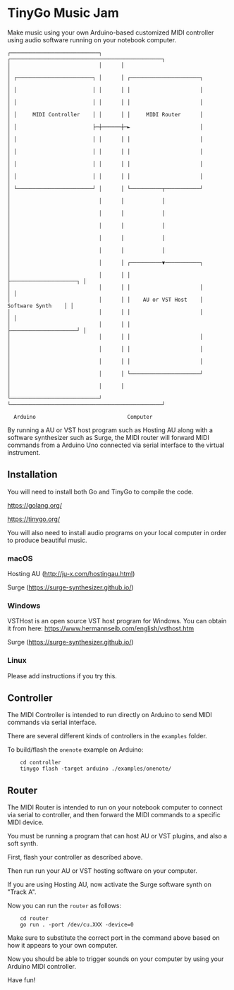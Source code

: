 # TinyGo Music Jam

Make music using your own Arduino-based customized MIDI controller using audio software running on your notebook computer.

```
┌────────────────────────────┐      ┌────────────────────────────────────────────────┐
│                            │      │                                                │
│ ┌────────────────────────┐ │      │ ┌──────────────────────┐                       │
│ │                        │ │      │ │                      │                       │
│ │                        │ │      │ │                      │                       │
│ │     MIDI Controller    │ │      │ │     MIDI Router      │                       │
│ │                        ├─┼──────┼─►                      │                       │
│ │                        │ │      │ │                      │                       │
│ │                        │ │      │ │                      │                       │
│ │                        │ │      │ │                      │                       │
│ │                        │ │      │ │                      │                       │
│ └────────────────────────┘ │      │ └──────────┬───────────┘                       │
│                            │      │            │                                   │
│                            │      │            │                                   │
│                            │      │            │                                   │
│                            │      │            │                                   │
│                            │      │            │                                   │
│                            │      │ ┌──────────▼───────────┐                       │
│                            │      │ │                      ├─────────────────────┐ │
│                            │      │ │                      │                     │ │
│                            │      │ │    AU or VST Host    │   Software Synth    │ │
│                            │      │ │                      │                     │ │
│                            │      │ │                      ├─────────────────────┘ │
│                            │      │ │                      │                       │
│                            │      │ │                      │                       │
│                            │      │ │                      │                       │
│                            │      │ └──────────────────────┘                       │
│                            │      │                                                │
└────────────────────────────┘      └────────────────────────────────────────────────┘

  Arduino                             Computer

```

By running a AU or VST host program such as Hosting AU along with a software synthesizer such as Surge, the MIDI router will forward MIDI commands from a Arduino Uno connected via serial interface to the virtual instrument.

## Installation

You will need to install both Go and TinyGo to compile the code.

https://golang.org/

https://tinygo.org/

You will also need to install audio programs on your local computer in order to produce beautiful music.

### macOS

Hosting AU (http://ju-x.com/hostingau.html)

Surge (https://surge-synthesizer.github.io/)

### Windows

VSTHost is an open source VST host program for Windows. You can obtain it from here: https://www.hermannseib.com/english/vsthost.htm

Surge (https://surge-synthesizer.github.io/)

### Linux

Please add instructions if you try this.

## Controller

The MIDI Controller is intended to run directly on Arduino to send MIDI commands via serial interface.

There are several different kinds of controllers in the `examples` folder.

To build/flash the `onenote` example on Arduino:

        cd controller
        tinygo flash -target arduino ./examples/onenote/

## Router

The MIDI Router is intended to run on your notebook computer to connect via serial to controller, and then forward the MIDI commands to a specific MIDI device.

You must be running a program that can host AU or VST plugins, and also a soft synth.

First, flash your controller as described above.

Then run run your AU or VST hosting software on your computer.

If you are using Hosting AU, now activate the Surge software synth on "Track A".

Now you can run the `router` as follows:

        cd router
        go run . -port /dev/cu.XXX -device=0

Make sure to substitute the correct port in the command above based on how it appears to your own computer.

Now you should be able to trigger sounds on your computer by using your Arduino MIDI controller.

Have fun!
